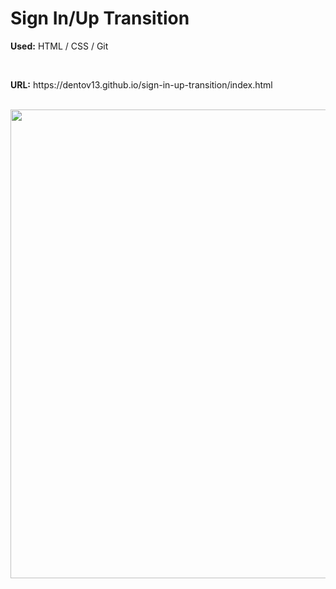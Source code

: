 # Sign In/Up Transition
<p><strong>Used:</strong> HTML / CSS / Git </p><br>
<p><strong>URL:</strong> https://dentov13.github.io/sign-in-up-transition/index.html</p><br>
<img src="img/preview.png" width="750">

